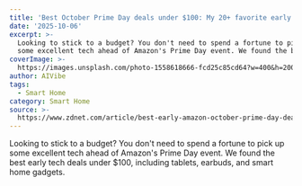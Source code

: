 ```yaml
---
title: 'Best October Prime Day deals under $100: My 20+ favorite early sales'
date: '2025-10-06'
excerpt: >-
  Looking to stick to a budget? You don't need to spend a fortune to pick up
  some excellent tech ahead of Amazon's Prime Day event. We found the best ea...
coverImage: >-
  https://images.unsplash.com/photo-1558618666-fcd25c85cd64?w=400&h=200&fit=crop&auto=format
author: AIVibe
tags:
  - Smart Home
category: Smart Home
source: >-
  https://www.zdnet.com/article/best-early-amazon-october-prime-day-deals-under-100/
---
```

Looking to stick to a budget? You don't need to spend a fortune to pick up some excellent tech ahead of Amazon's Prime Day event. We found the best early tech deals under $100, including tablets, earbuds, and smart home gadgets.
